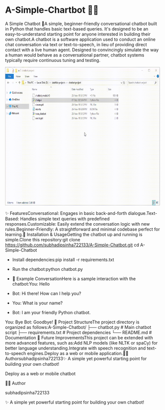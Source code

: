 # A-Simple-Chartbot 🤖✨

A Simple Chatbot 🤖A simple, beginner-friendly conversational chatbot built in Python that handles basic text-based queries. It's designed to be an easy-to-understand starting point for anyone interested in building their own chatbot.A chatbot is a software application used to conduct an online chat conversation via text or text-to-speech, in lieu of providing direct contact with a live human agent. Designed to convincingly simulate the way a human would behave as a conversational partner, chatbot systems typically require continuous tuning and testing.<p align="center"><img width="880" height="450" src="Python-chatbot-project.gif" alt="Python chatbot project demo"></p>✨ FeaturesConversational: Engages in basic back-and-forth dialogue.Text-Based: Handles simple text queries with predefined responses.Customizable: Easily extend the conversation logic with new rules.Beginner-Friendly: A straightforward and minimal codebase perfect for learning.🔹 Installation & UsageGetting the chatbot up and running is simple.Clone this repository:git clone https://github.com/subhadipsinha722133/A-Simple-Chatbot.git
cd A-Simple-Chatbot
- Install dependencies:pip install -r requirements.txt
- Run the chatbot:python chatbot.py
- 💬 Example ConversationHere is a sample interaction with the chatbot:You: Hello
- Bot: Hi there! How can I help you?

- You: What is your name?
- Bot: I am your friendly Python chatbot.

You: Bye
Bot: Goodbye!
📂 Project StructureThe project directory is organized as follows:A-Simple-Chatbot/
├── chatbot.py        # Main chatbot script
├── requirements.txt  # Project dependencies
└── README.md         # Documentation
🚀 Future ImprovementsThis project can be extended with more advanced features, such as:Add NLP models (like NLTK or spaCy) for better language understanding.Integrate with speech recognition and text-to-speech engines.Deploy as a web or mobile application.👨‍💻 Authorsubhadipsinha722133✨ A simple yet powerful starting point for building your own chatbot!

Deploy as a web or mobile chatbot

👨‍💻 Author

subhadipsinha722133

✨ A simple yet powerful starting point for building your own chatbot!
